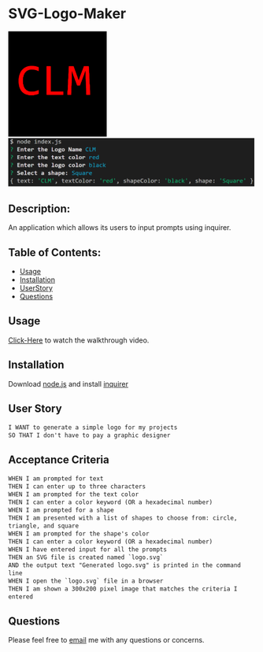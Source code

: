 # SVG-Logo-Maker
<img src="assets/images/Logo-Demo.PNG" width="200">
<img src="assets/images/text-Display.PNG" width="500">

## Description:

An application which allows its users to input prompts using inquirer.

## Table of Contents:
* [Usage](#usage)
* [Installation](#installation)
* [UserStory](#user-story)
* [Questions](#questions)

## Usage
[Click-Here]("https://drive.google.com/file/d/1VxhDwrYDV618RsvnpgQocd7vmdQTwKYc/view") to watch the walkthrough video.
## Installation
Download [node.js](https://nodejs.org/en/) and install [inquirer](https://www.npmjs.com/package/inquirer#documentation)
## User Story
```AS a freelance web developer
I WANT to generate a simple logo for my projects
SO THAT I don't have to pay a graphic designer
```

## Acceptance Criteria
```GIVEN a command-line application that accepts user input
WHEN I am prompted for text
THEN I can enter up to three characters
WHEN I am prompted for the text color
THEN I can enter a color keyword (OR a hexadecimal number)
WHEN I am prompted for a shape
THEN I am presented with a list of shapes to choose from: circle, triangle, and square
WHEN I am prompted for the shape's color
THEN I can enter a color keyword (OR a hexadecimal number)
WHEN I have entered input for all the prompts
THEN an SVG file is created named `logo.svg`
AND the output text "Generated logo.svg" is printed in the command line
WHEN I open the `logo.svg` file in a browser
THEN I am shown a 300x200 pixel image that matches the criteria I entered
 ```
## Questions
Please feel free to [email](mailto:allysonmg21@gmail.com) me with any questions or concerns.
